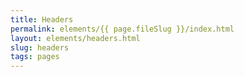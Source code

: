 ```yaml
---
title: Headers
permalink: elements/{{ page.fileSlug }}/index.html
layout: elements/headers.html
slug: headers
tags: pages
---
```



